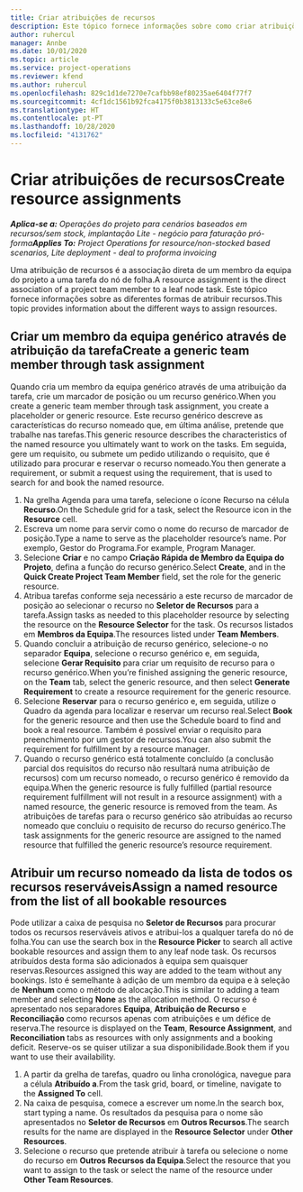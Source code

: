 ```yaml
---
title: Criar atribuições de recursos
description: Este tópico fornece informações sobre como criar atribuições de recursos genéricos e nomeados.
author: ruhercul
manager: Annbe
ms.date: 10/01/2020
ms.topic: article
ms.service: project-operations
ms.reviewer: kfend
ms.author: ruhercul
ms.openlocfilehash: 829c1d1de7270e7cafbb98ef80235ae6404f77f7
ms.sourcegitcommit: 4cf1dc1561b92fca4175f0b3813133c5e63ce8e6
ms.translationtype: HT
ms.contentlocale: pt-PT
ms.lasthandoff: 10/28/2020
ms.locfileid: "4131762"
---
```

# <a name="create-resource-assignments"></a><span data-ttu-id="fffaf-103">Criar atribuições de recursos</span><span class="sxs-lookup"><span data-stu-id="fffaf-103">Create resource assignments</span></span>

<span data-ttu-id="fffaf-104">_**Aplica-se a:** Operações do projeto para cenários baseados em recursos/sem stock, implantação Lite - negócio para faturação pró-forma_</span><span class="sxs-lookup"><span data-stu-id="fffaf-104">_**Applies To:** Project Operations for resource/non-stocked based scenarios, Lite deployment - deal to proforma invoicing_</span></span>


<span data-ttu-id="fffaf-105">Uma atribuição de recursos é a associação direta de um membro da equipa do projeto a uma tarefa do nó de folha.</span><span class="sxs-lookup"><span data-stu-id="fffaf-105">A resource assignment is the direct association of a project team member to a leaf node task.</span></span> <span data-ttu-id="fffaf-106">Este tópico fornece informações sobre as diferentes formas de atribuir recursos.</span><span class="sxs-lookup"><span data-stu-id="fffaf-106">This topic provides information about the different ways to assign resources.</span></span>

## <a name="create-a-generic-team-member-through-task-assignment"></a><span data-ttu-id="fffaf-107">Criar um membro da equipa genérico através de atribuição da tarefa</span><span class="sxs-lookup"><span data-stu-id="fffaf-107">Create a generic team member through task assignment</span></span>


<span data-ttu-id="fffaf-108">Quando cria um membro da equipa genérico através de uma atribuição da tarefa, crie um marcador de posição ou um recurso genérico.</span><span class="sxs-lookup"><span data-stu-id="fffaf-108">When you create a generic team member through task assignment, you create a placeholder or generic resource.</span></span> <span data-ttu-id="fffaf-109">Este recurso genérico descreve as características do recurso nomeado que, em última análise, pretende que trabalhe nas tarefas.</span><span class="sxs-lookup"><span data-stu-id="fffaf-109">This generic resource describes the characteristics of the named resource you ultimately want to work on the tasks.</span></span> <span data-ttu-id="fffaf-110">Em seguida, gere um requisito, ou submete um pedido utilizando o requisito, que é utilizado para procurar e reservar o recurso nomeado.</span><span class="sxs-lookup"><span data-stu-id="fffaf-110">You then generate a requirement, or submit a request using the requirement, that is used to search for and book the named resource.</span></span>

1. <span data-ttu-id="fffaf-111">Na grelha Agenda para uma tarefa, selecione o ícone Recurso na célula **Recurso**.</span><span class="sxs-lookup"><span data-stu-id="fffaf-111">On the Schedule grid for a task, select the Resource icon in the **Resource** cell.</span></span>
2. <span data-ttu-id="fffaf-112">Escreva um nome para servir como o nome do recurso de marcador de posição.</span><span class="sxs-lookup"><span data-stu-id="fffaf-112">Type a name to serve as the placeholder resource’s name.</span></span> <span data-ttu-id="fffaf-113">Por exemplo, Gestor do Programa.</span><span class="sxs-lookup"><span data-stu-id="fffaf-113">For example, Program Manager.</span></span>
3. <span data-ttu-id="fffaf-114">Selecione **Criar** e no campo **Criação Rápida de Membro da Equipa do Projeto**, defina a função do recurso genérico.</span><span class="sxs-lookup"><span data-stu-id="fffaf-114">Select **Create**, and in the **Quick Create Project Team Member** field, set the role for the generic resource.</span></span>
4. <span data-ttu-id="fffaf-115">Atribua tarefas conforme seja necessário a este recurso de marcador de posição ao selecionar o recurso no **Seletor de Recursos** para a tarefa.</span><span class="sxs-lookup"><span data-stu-id="fffaf-115">Assign tasks as needed to this placeholder resource by selecting the resource on the **Resource Selector** for the task.</span></span> <span data-ttu-id="fffaf-116">Os recursos listados em **Membros da Equipa**.</span><span class="sxs-lookup"><span data-stu-id="fffaf-116">The resources listed under **Team Members**.</span></span>
5. <span data-ttu-id="fffaf-117">Quando concluir a atribuição de recurso genérico, selecione-o no separador **Equipa**, selecione o recurso genérico e, em seguida, selecione **Gerar Requisito** para criar um requisito de recurso para o recurso genérico.</span><span class="sxs-lookup"><span data-stu-id="fffaf-117">When you’re finished assigning the generic resource, on the **Team** tab, select the generic resource, and then select **Generate Requirement** to create a resource requirement for the generic resource.</span></span>
6. <span data-ttu-id="fffaf-118">Selecione **Reservar** para o recurso genérico e, em seguida, utilize o Quadro da agenda para localizar e reservar um recurso real.</span><span class="sxs-lookup"><span data-stu-id="fffaf-118">Select **Book** for the generic resource and then use the Schedule board to find and book a real resource.</span></span> <span data-ttu-id="fffaf-119">Também é possível enviar o requisito para preenchimento por um gestor de recursos.</span><span class="sxs-lookup"><span data-stu-id="fffaf-119">You can also submit the requirement for fulfillment by a resource manager.</span></span>
7. <span data-ttu-id="fffaf-120">Quando o recurso genérico está totalmente concluído (a conclusão parcial dos requisitos do recurso não resultará numa atribuição de recursos) com um recurso nomeado, o recurso genérico é removido da equipa.</span><span class="sxs-lookup"><span data-stu-id="fffaf-120">When the generic resource is fully fulfilled (partial resource requirement fulfillment will not result in a resource assignment) with a named resource, the generic resource is removed from the team.</span></span> <span data-ttu-id="fffaf-121">As atribuições de tarefas para o recurso genérico são atribuídas ao recurso nomeado que concluiu o requisito de recurso do recurso genérico.</span><span class="sxs-lookup"><span data-stu-id="fffaf-121">The task assignments for the generic resource are assigned to the named resource that fulfilled the generic resource’s resource requirement.</span></span>

## <a name="assign-a-named-resource-from-the-list-of-all-bookable-resources"></a><span data-ttu-id="fffaf-122">Atribuir um recurso nomeado da lista de todos os recursos reserváveis</span><span class="sxs-lookup"><span data-stu-id="fffaf-122">Assign a named resource from the list of all bookable resources</span></span>

<span data-ttu-id="fffaf-123">Pode utilizar a caixa de pesquisa no **Seletor de Recursos** para procurar todos os recursos reserváveis ativos e atribui-los a qualquer tarefa do nó de folha.</span><span class="sxs-lookup"><span data-stu-id="fffaf-123">You can use the search box in the **Resource Picker** to search all active bookable resources and assign them to any leaf node task.</span></span> <span data-ttu-id="fffaf-124">Os recursos atribuídos desta forma são adicionados à equipa sem quaisquer reservas.</span><span class="sxs-lookup"><span data-stu-id="fffaf-124">Resources assigned this way are added to the team without any bookings.</span></span> <span data-ttu-id="fffaf-125">Isto é semelhante à adição de um membro da equipa e à seleção de **Nenhum** como o método de alocação.</span><span class="sxs-lookup"><span data-stu-id="fffaf-125">This is similar to adding a team member and selecting **None** as the allocation method.</span></span> <span data-ttu-id="fffaf-126">O recurso é apresentado nos separadores **Equipa**, **Atribuição de Recurso** e **Reconciliação** como recursos apenas com atribuições e um défice de reserva.</span><span class="sxs-lookup"><span data-stu-id="fffaf-126">The resource is displayed on the **Team**, **Resource Assignment**, and **Reconciliation** tabs as resources with only assignments and a booking deficit.</span></span> <span data-ttu-id="fffaf-127">Reserve-os se quiser utilizar a sua disponibilidade.</span><span class="sxs-lookup"><span data-stu-id="fffaf-127">Book them if you want to use their availability.</span></span>

1. <span data-ttu-id="fffaf-128">A partir da grelha de tarefas, quadro ou linha cronológica, navegue para a célula **Atribuído a**.</span><span class="sxs-lookup"><span data-stu-id="fffaf-128">From the task grid, board, or timeline, navigate to the **Assigned To** cell.</span></span>
2. <span data-ttu-id="fffaf-129">Na caixa de pesquisa, comece a escrever um nome.</span><span class="sxs-lookup"><span data-stu-id="fffaf-129">In the search box, start typing a name.</span></span> <span data-ttu-id="fffaf-130">Os resultados da pesquisa para o nome são apresentados no **Seletor de Recursos** em **Outros Recursos**.</span><span class="sxs-lookup"><span data-stu-id="fffaf-130">The search results for the name are displayed in the **Resource Selector** under **Other Resources**.</span></span>
3. <span data-ttu-id="fffaf-131">Selecione o recurso que pretende atribuir à tarefa ou selecione o nome do recurso em **Outros Recursos da Equipa**.</span><span class="sxs-lookup"><span data-stu-id="fffaf-131">Select the resource that you want to assign to the task or select the name of the resource under **Other Team Resources**.</span></span>
